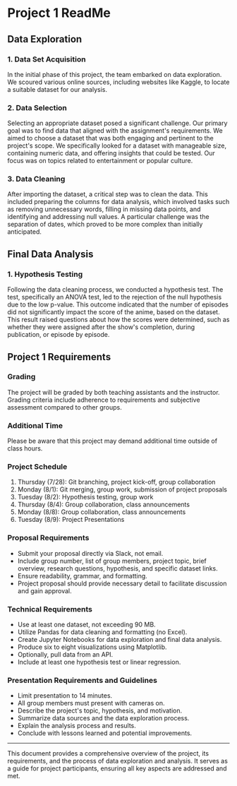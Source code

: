 # Project 1 ReadMe

## Data Exploration

### 1. Data Set Acquisition
In the initial phase of this project, the team embarked on data exploration. We scoured various online sources, including websites like Kaggle, to locate a suitable dataset for our analysis.

### 2. Data Selection
Selecting an appropriate dataset posed a significant challenge. Our primary goal was to find data that aligned with the assignment's requirements. We aimed to choose a dataset that was both engaging and pertinent to the project's scope. We specifically looked for a dataset with manageable size, containing numeric data, and offering insights that could be tested. Our focus was on topics related to entertainment or popular culture.

### 3. Data Cleaning
After importing the dataset, a critical step was to clean the data. This included preparing the columns for data analysis, which involved tasks such as removing unnecessary words, filling in missing data points, and identifying and addressing null values. A particular challenge was the separation of dates, which proved to be more complex than initially anticipated.

## Final Data Analysis

### 1. Hypothesis Testing
Following the data cleaning process, we conducted a hypothesis test. The test, specifically an ANOVA test, led to the rejection of the null hypothesis due to the low p-value. This outcome indicated that the number of episodes did not significantly impact the score of the anime, based on the dataset. This result raised questions about how the scores were determined, such as whether they were assigned after the show's completion, during publication, or episode by episode.

## Project 1 Requirements

### Grading
The project will be graded by both teaching assistants and the instructor. Grading criteria include adherence to requirements and subjective assessment compared to other groups.

### Additional Time
Please be aware that this project may demand additional time outside of class hours.

### Project Schedule
1. Thursday (7/28): Git branching, project kick-off, group collaboration
2. Monday (8/1): Git merging, group work, submission of project proposals
3. Tuesday (8/2): Hypothesis testing, group work
4. Thursday (8/4): Group collaboration, class announcements
5. Monday (8/8): Group collaboration, class announcements
6. Tuesday (8/9): Project Presentations

### Proposal Requirements
- Submit your proposal directly via Slack, not email.
- Include group number, list of group members, project topic, brief overview, research questions, hypothesis, and specific dataset links.
- Ensure readability, grammar, and formatting.
- Project proposal should provide necessary detail to facilitate discussion and gain approval.

### Technical Requirements
- Use at least one dataset, not exceeding 90 MB.
- Utilize Pandas for data cleaning and formatting (no Excel).
- Create Jupyter Notebooks for data exploration and final data analysis.
- Produce six to eight visualizations using Matplotlib.
- Optionally, pull data from an API.
- Include at least one hypothesis test or linear regression.

### Presentation Requirements and Guidelines
- Limit presentation to 14 minutes.
- All group members must present with cameras on.
- Describe the project's topic, hypothesis, and motivation.
- Summarize data sources and the data exploration process.
- Explain the analysis process and results.
- Conclude with lessons learned and potential improvements.

---

This document provides a comprehensive overview of the project, its requirements, and the process of data exploration and analysis. It serves as a guide for project participants, ensuring all key aspects are addressed and met.
